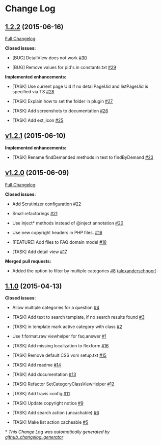 # Change Log

## [1.2.2](https://github.com/Skyfillers/sf_simple_faq/tree/1.2.2) (2015-06-16)

[Full Changelog](https://github.com/Skyfillers/sf_simple_faq/compare/v1.2.1...1.2.2)

**Closed issues:**

- \[BUG\] DetailView does not work [\#30](https://github.com/Skyfillers/sf_simple_faq/issues/30)

- \[BUG\] Remove values for pid's in constants.txt [\#29](https://github.com/Skyfillers/sf_simple_faq/issues/29)

**Implemented enhancements:**

- \[TASK\] Use current page Uid if no detailPageUid and listPageUid is specified via TS [\#28](https://github.com/Skyfillers/sf_simple_faq/issues/28)

- \[TASK\] Explain how to set the folder in plugin [\#27](https://github.com/Skyfillers/sf_simple_faq/issues/27)

- \[TASK\] Add screenshots to documentation [\#26](https://github.com/Skyfillers/sf_simple_faq/issues/26)

- \[TASK\] Add ext_icon [\#25](https://github.com/Skyfillers/sf_simple_faq/issues/25)

## [v1.2.1](https://github.com/Skyfillers/sf_simple_faq/tree/v1.2.1) (2015-06-10)

**Implemented enhancements:**

- \[TASK\] Rename findDemanded methods in test to findByDemand [\#23](https://github.com/Skyfillers/sf_simple_faq/issues/23)

## [v1.2.0](https://github.com/Skyfillers/sf_simple_faq/tree/v1.2.0) (2015-06-09)

[Full Changelog](https://github.com/Skyfillers/sf_simple_faq/compare/1.1.0...v1.2.0)

**Closed issues:**

- Add Scrutinizer configuration [\#22](https://github.com/Skyfillers/sf_simple_faq/issues/22)

- Small refactorings [\#21](https://github.com/Skyfillers/sf_simple_faq/issues/21)

- Use inject\* methods instead of @inject annotation [\#20](https://github.com/Skyfillers/sf_simple_faq/issues/20)

- Use new copyright headers in PHP files. [\#19](https://github.com/Skyfillers/sf_simple_faq/issues/19)

- \[FEATURE\] Add files to FAQ domain model [\#18](https://github.com/Skyfillers/sf_simple_faq/issues/18)

- \[TASK\] Add detail view [\#17](https://github.com/Skyfillers/sf_simple_faq/issues/17)

**Merged pull requests:**

- Added the option to filter by multiple categories [\#8](https://github.com/Skyfillers/sf_simple_faq/pull/8) ([alexanderschnoor](https://github.com/alexanderschnoor))

## [1.1.0](https://github.com/Skyfillers/sf_simple_faq/tree/1.1.0) (2015-04-13)

**Closed issues:**

- Allow multiple categories for a question [\#4](https://github.com/Skyfillers/sf_simple_faq/issues/4)

- \[TASK\] Add text to search template, if no search results found [\#3](https://github.com/Skyfillers/sf_simple_faq/issues/3)

- \[TASK\] in template mark active category with class [\#2](https://github.com/Skyfillers/sf_simple_faq/issues/2)

- Use f:format.raw viewhelper for faq.answer [\#1](https://github.com/Skyfillers/sf_simple_faq/issues/1)

- \[TASK\] Add missing localization to flexform [\#16](https://github.com/Skyfillers/sf_simple_faq/issues/16)

- \[TASK\] Remove default CSS vom setup.txt [\#15](https://github.com/Skyfillers/sf_simple_faq/issues/15)

- \[TASK\] Add readme [\#14](https://github.com/Skyfillers/sf_simple_faq/issues/14)

- \[TASK\] Add documentation [\#13](https://github.com/Skyfillers/sf_simple_faq/issues/13)

- \[TASK\] Refactor SetCategoryClassViewHelper [\#12](https://github.com/Skyfillers/sf_simple_faq/issues/12)

- \[TASK\] Add travis config [\#11](https://github.com/Skyfillers/sf_simple_faq/issues/11)

- \[TASK\] Update copyright notice [\#9](https://github.com/Skyfillers/sf_simple_faq/issues/9)

- \[TASK\] Add search action \(uncachable\) [\#6](https://github.com/Skyfillers/sf_simple_faq/issues/6)

- \[TASK\] Make list action cacheable [\#5](https://github.com/Skyfillers/sf_simple_faq/issues/5)



\* *This Change Log was automatically generated by [github_changelog_generator](https://github.com/skywinder/Github-Changelog-Generator)*